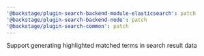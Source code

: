 ```yaml
---
'@backstage/plugin-search-backend-module-elasticsearch': patch
'@backstage/plugin-search-backend-node': patch
'@backstage/plugin-search-common': patch
---
```


Support generating highlighted matched terms in search result data
